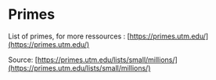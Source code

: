 # Primes
List of primes, for more ressources : [https://primes.utm.edu/](https://primes.utm.edu/)

Source: [https://primes.utm.edu/lists/small/millions/](https://primes.utm.edu/lists/small/millions/)
